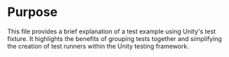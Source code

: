 # Purpose
This file provides a brief explanation of a test example using Unity's test fixture. It highlights the benefits of grouping tests together and simplifying the creation of test runners within the Unity testing framework.
